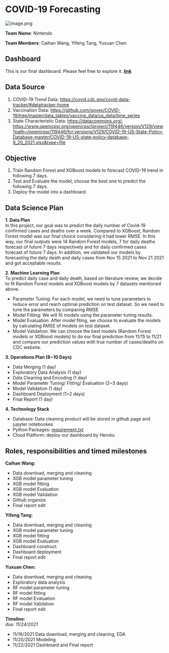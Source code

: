 # COVID-19 Forecasting

![image.png](https://i.loli.net/2021/11/16/i2OmKlFyEXrpIsW.png)

**Team Name**: Nintendo

**Team Members**: Caihan Wang, Yifeng Tang, Yuxuan Chen  

## Dashboard
This is our final dashboard. Please feel free to explore it. **[link](https://covid19-project-823.herokuapp.com/)**  

## Data Source  
1. COVID-19 Trend Data: https://covid.cdc.gov/covid-data-tracker/#datatracker-home
2. Vaccination Data: https://github.com/govex/COVID-19/tree/master/data_tables/vaccine_data/us_data/time_series
3. State Characteristic Data: https://datacommons.org/; https://www.openicpsr.org/openicpsr/project/119446/version/V129/view?path=/openicpsr/119446/fcr:versions/V129/COVID-19-US-State-Policy-Database-master/COVID-19-US-state-policy-database-9_20_2021.xlsx&type=file  

## Objective
1. Train Random Forest and XGBoost models to forecast COVID-19 trend in following 7 days.
2. Test and Evaluate the model, choose the best one to predict the following 7 days.  
3. Deploy the model into a dashboard.

## Data Science Plan
**1. Data Plan**  
In this project, our goal was to predict the daily number of Covid-19 confirmed cases and deaths over a week. Compared to XGBoost, Random Forest model was our final choice considering it had lower RMSE. In this way, our final outputs were 14 Random Forest models, 7 for daily deaths forecast of future 7 days respectively and for daily confirmed cases forecast of future 7 days. In addition, we validated our models by forecasting the daily death and daily cases from Nov 15 2021 to Nov 21 2021 and got acceptable results. 

**2. Machine Learning Plan**  
To predict daily case and daily death, based on literature review, we decide to fit Random Forest models and XGBoost models by 7 datasets mentioned above.  
* Parameter Tuning: For each model, we need to tune parameters to reduce error and reach optimal prediction on test dataset. So we need to tune the parameters by comparing RMSE
* Model Fitting: We will fit models using the parameter tuning results.  
* Model Evaluation: After model fiting, we choose to evaluate the models by calculating RMSE of models on test dataset. 
* Model Validation: We can choose the best models (Random Forest models or XGBoost models) to do our final prediction from 11/15 to 11/21 and compare our prediction values with true number of cases/deaths on CDC website.  

**3. Operations Plan (8~10 Days)**  
* Data Merging (1 day)
* Exploratory Data Analysis (1 day)
* Data Cleaning and Encoding (1 day)
* Model Parameter Tuning/ Fitting/ Evaluation (2~3 days)
* Model Validation (1 day)
* Dashboard Deployment (1~2 days)
* Fnial Report (1 day)


**4. Technology Stack**  
* Database: Data cleaning product will be stored in github page and jupyter notebookes
* Python Packages: [requirement.txt](https://github.com/Caihanwang/BIOS823_Final/blob/main/requirement.txt)
* Cloud Platform: deploy our dashboard by Heroku



## Roles, responsibilities and timed milestones
**Caihan Wang:**  
* Data download, merging and cleaning
* XGB model parameter tuning
* XGB model fitting
* XGB model Evaluation
* XGB model Validation
* Github organize
* Final report edit

**Yifeng Tang:**  
* Data download, merging and cleaning
* XGB model parameter tuning
* XGB model fitting
* XGB model Evaluation
* Dashboard construct
* Dashboard deployment
* Final report edit


**Yuxuan Chen:**  
* Data download, merging and cleaning
* Exploratory data analysis
* RF model parameter tuning
* RF model fitting
* RF model Evaluation
* RF model Validation
* Final report edit


**Timeline**:  
*due: 11/24/2021*

* 11/16/2021 Data download, merging and cleaning, EDA
* 11/20/2021 Modeling
* 11/22/2021 Dashboard and Final report


